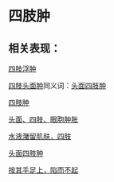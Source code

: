 # 四肢肿

## 相关表现：

[四肢浮肿](https://zuoye.gmzyh.com/search?key=四肢浮肿)
[四肢头面肿](https://zuoye.gmzyh.com/search?key=四肢头面肿)同义词：[头面四肢肿](https://zuoye.gmzyh.com/search?key=头面四肢肿)
[四肢肿](https://zuoye.gmzyh.com/search?key=四肢肿)
[头面、四肢、眼胞肿胀](https://zuoye.gmzyh.com/search?key=头面、四肢、眼胞肿胀)
[水液潴留肌肤，四肢](https://zuoye.gmzyh.com/search?key=水液潴留肌肤，四肢)
[头面四肢肿](https://zuoye.gmzyh.com/search?key=头面四肢肿)
[按其手足上，陷而不起](https://zuoye.gmzyh.com/search?key=按其手足上，陷而不起)